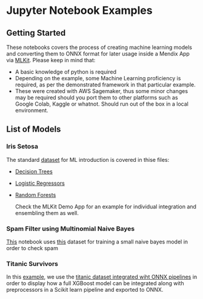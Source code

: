 # Jupyter Notebook Examples

## Getting Started

These notebooks covers the process of creating machine learning models and converting them to ONNX format for later usage inside a Mendix App via [MLKit](https://docs.mendix.com/refguide/machine-learning-kit/).
Please keep in mind that:
* A basic knowledge of python is required
* Depending on the example, some Machine Learning proficiency is required, as per the demonstrated framework in that particular example.
* These were created with AWS Sagemaker, thus some minor changes may be required should you port them to other platforms such as Google Colab, Kaggle or whatnot. Should run out of the box in a local environment.


## List of Models

### Iris Setosa

The standard [dataset](https://www.kaggle.com/datasets/arshid/iris-flower-dataset) for ML introduction is covered in thise files:

* [Decision Trees](iris_dt.ipynb)
* [Logistic Regressors](iris_lr.ipynb)
* [Random Forests](iris_rf.ipynb)
  
  Check the MLKit Demo App for an example for individual integration and ensembling them as well.

### Spam Filter using Multinomial Naive Bayes

[This](spam_nb.ipynb) notebook uses [this](spam.csv) dataset for training a small naive bayes model in order to check spam

### Titanic Survivors

In this [example](titanic_survivors.ipynb), we use the [titanic dataset integrated wiht ONNX pipelines](https://www.kaggle.com/code/wanderfj/titanic-with-sklearn-pipelines) in order to display how a full XGBoost model can be integrated along with preprocessors in a Scikit learn pipeline and exported to ONNX.